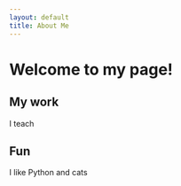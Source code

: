 ```yaml
---
layout: default
title: About Me
---
```


# Welcome to my page!

## My work

I teach

## Fun

I like Python and cats
